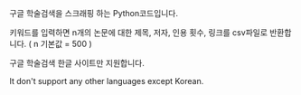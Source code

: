 구글 학술검색을 스크래핑 하는 Python코드입니다.

키워드를 입력하면 n개의 논문에 대한 제목, 저자, 인용 횟수, 링크를 csv파일로 반환합니다. ( n 기본값 = 500 )

구글 학술검색 한글 사이트만 지원합니다.

It don't support any other languages except Korean.
